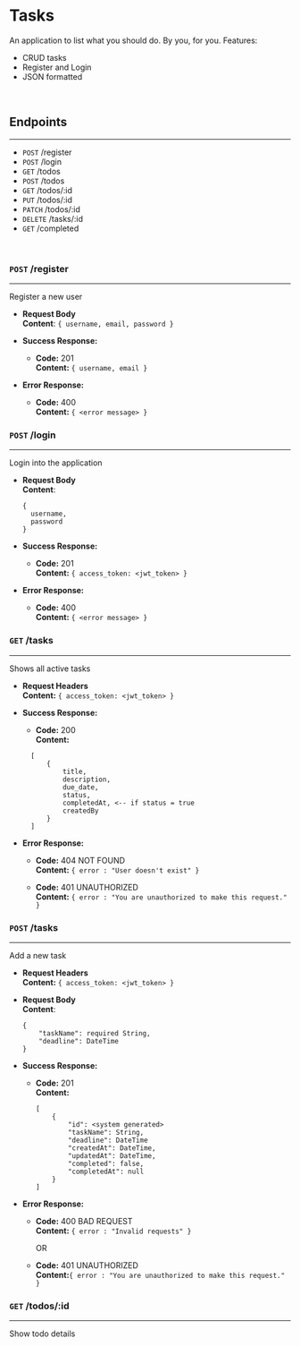 # **Tasks**
  An application to list what you should do. By you, for you. Features:
  * CRUD tasks
  * Register and Login
  * JSON formatted 

&nbsp;
## **Endpoints**
---
  * `POST` /register
  * `POST` /login
  * `GET` /todos
  * `POST` /todos
  * `GET` /todos/:id
  * `PUT` /todos/:id
  * `PATCH` /todos/:id
  * `DELETE` /tasks/:id
  * `GET` /completed

&nbsp;
### **`POST` /register**
---
  Register a new user

* **Request Body**
    <br/>
    **Content**: `{ username, email, password }`

* **Success Response:**

  * **Code:** 201 <br />
    **Content:** `{ username, email }`
 
* **Error Response:**

  * **Code:** 400 <br />
    **Content:** `{ <error message> }`

<!-- ----------------------------------------------------------------- -->
### **`POST` /login**
---
  Login into the application

* **Request Body**
    <br/>
    **Content**: 
    ```
    {
      username,
      password
    }
    ```

* **Success Response:**

  * **Code:** 201 <br />
    **Content:** `{ access_token: <jwt_token> }`
 
* **Error Response:**

  * **Code:** 400 <br />
    **Content:** `{ <error message> }`

<!-- ----------------------------------------------------------------- -->
### **`GET` /tasks**
---
  Shows all active tasks

* **Request Headers**
    <br/>
    **Content:** `{ access_token: <jwt_token> }`

* **Success Response:**

  * **Code:** 200 <br />
    **Content:**
  ```
    [
        {
            title,
            description,
            due_date,
            status,
            completedAt, <-- if status = true
            createdBy
        }
    ]
  ```
 
* **Error Response:**

  * **Code:** 404 NOT FOUND <br />
    **Content:** `{ error : "User doesn't exist" }`

  * **Code:** 401 UNAUTHORIZED <br />
    **Content:** `{ error : "You are unauthorized to make this request." }`

<!-- ----------------------------------------------------------------- -->
### **`POST` /tasks**
---
 Add a new task

* **Request Headers**
    <br/>
    **Content:** `{ access_token: <jwt_token> }`

* **Request Body**
    <br/>
    **Content**:
    ```
    {
        "taskName": required String,
        "deadline": DateTime
    }
    ```

* **Success Response:**

  * **Code:** 201 <br />
    **Content:**
    ```
    [
        {
            "id": <system generated>
            "taskName": String,
            "deadline": DateTime
            "createdAt": DateTime,
            "updatedAt": DateTime,
            "completed": false,
            "completedAt": null
        }
    ]
    ```
 
* **Error Response:**

  * **Code:** 400 BAD REQUEST <br />
    **Content:** `{ error : "Invalid requests" }`

      OR

  * **Code:** 401 UNAUTHORIZED <br />
    **Content:**`{ error : "You are unauthorized to make this request." }`

<!-- ----------------------------------------------------------------- -->
### **`GET` /todos/:id**
---
  Show todo details
